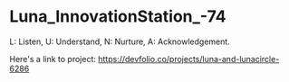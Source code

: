 # Luna_InnovationStation_-74
L: Listen, U: Understand, N: Nurture, A: Acknowledgement.


Here's a link to project:
https://devfolio.co/projects/luna-and-lunacircle-6286
